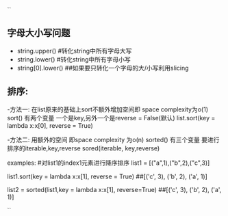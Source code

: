 ``
## 字母大小写问题
- string.upper() #转化string中所有字母大写
- string.lower() #转化string中所有字母小写
- string[0].lower() ##如果要只转化一个字母的大/小写利用slicing


## 排序:
-方法一:
在list原来的基础上sort不额外增加空间即 space complexity为o(1)
sort() 有两个变量 一个是key,另外一个是reverse = False(默认)
list.sort(key = lambda x:x[0], reverse = True)

-方法二:
用额外的空间 即space complexity 为o(n)
sorted() 有三个变量 要进行排序的iterable,key,reverse
sored(iterable, key,reverse)

examples:
#对list1的index1元素进行降序排序
list1 = [("a",1),("b",2),("c",3)]

list1.sort(key = lambda x:x[1], reverse = True) ##[('c', 3), ('b', 2), ('a', 1)]

list2 = sorted(list1,key = lambda x:x[1], reverse=True) ##[('c', 3), ('b', 2), ('a', 1)]


``



